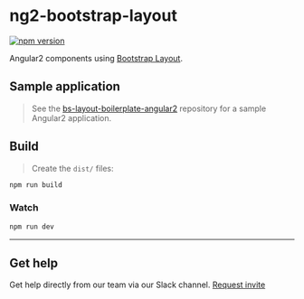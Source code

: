 # ng2-bootstrap-layout

[![npm version](https://badge.fury.io/js/ng2-bootstrap-layout.svg)](https://badge.fury.io/js/ng2-bootstrap-layout)

Angular2 components using [Bootstrap Layout](https://github.com/themekit/bootstrap-layout).

## Sample application
> See the [bs-layout-boilerplate-angular2](https://github.com/themekit/bs-layout-boilerplate-angular2) repository for a sample Angular2 application.

## Build
> Create the `dist/` files:

```bash
npm run build
```
	
### Watch

```bash
npm run dev
```

---

## Get help
Get help directly from our team via our Slack channel. [Request invite](http://themekit-slack-invite.stamplayapp.com/)
